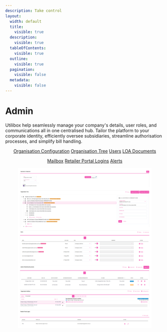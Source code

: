 ```yaml
---
description: Take control
layout:
  width: default
  title:
    visible: true
  description:
    visible: true
  tableOfContents:
    visible: true
  outline:
    visible: true
  pagination:
    visible: false
  metadata:
    visible: false
---
```


# Admin

Utilibox help seamlessly manage your company's details, user roles, and communications all in one centralised hub. Tailor the platform to your corporate identity, efficiently oversee subsidiaries, streamline authorisation processes, and simplify bill handling.

<p align="center"><a href="organisation-configuration.md" class="button secondary" data-icon="gears">Organisation Configuration</a>          <a href="organisation-tree.md" class="button secondary" data-icon="list-tree">Organisation Tree</a>          <a href="users/" class="button secondary" data-icon="users-gear">Users</a>          <a href="loa-documents/" class="button secondary" data-icon="file-shield">LOA Documents</a></p>

<p align="center"><a href="mailbox/" class="button secondary" data-icon="mailbox-flag-up">Mailbox</a>          <a href="retailer-portal-logins.md" class="button secondary" data-icon="right-to-bracket">Retailer Portal Logins</a>          <a href="alerts.md" class="button secondary" data-icon="circle-exclamation">Alerts</a></p>



<div align="center"><figure><img src="../../.gitbook/assets/Admin.png" alt=""><figcaption></figcaption></figure></div>
